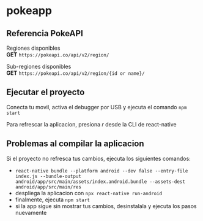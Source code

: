 # pokeapp

## Referencia PokeAPI
Regiones disponibles  
**GET** `https://pokeapi.co/api/v2/region/`

Sub-regiones disponibles  
**GET** `https://pokeapi.co/api/v2/region/{id or name}/`


## Ejecutar el proyecto
Conecta tu movil, activa el debugger por USB y ejecuta el comando `npm start`

Para refrescar la aplicacion, presiona *r* desde la CLI de react-native

## Problemas al compilar la aplicacion
Si el proyecto no refresca tus cambios, ejecuta los siguientes comandos:
- `react-native bundle --platform android --dev false --entry-file index.js --bundle-output android/app/src/main/assets/index.android.bundle --assets-dest android/app/src/main/res`
- despliega la aplicacion con `npx react-native run-android`
- finalmente, ejecuta `npm start`
- si la app sigue sin mostrar tus cambios, desinstalala y ejecuta los pasos nuevamente

